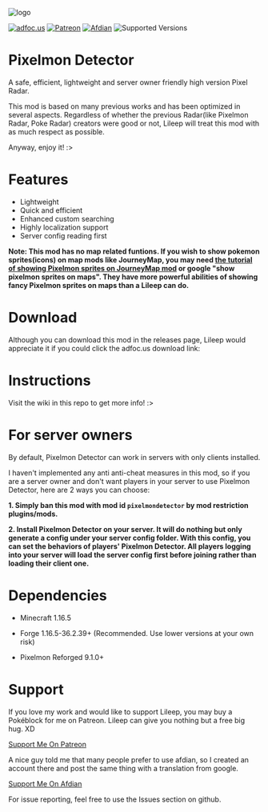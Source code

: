 ![logo](https://github.com/Lileep/PixelmonDetector/blob/main/logo.png)

<a href="http://adfoc.us/7970811"><img src="https://img.shields.io/badge/Download%20on-adfoc.us-ffff66" alt="adfoc.us"></a>
<a href="https://www.patreon.com/Lileep"><img src="https://img.shields.io/badge/Support-Patreon-ff5733" alt="Patreon"></a>
<a href="https://afdian.net/a/Lileep"><img src="https://img.shields.io/badge/Support-Afdian-cc99ff" alt="Afdian"></a>
<img src="https://img.shields.io/badge/Available%20for-MC%201.16.5-33ff99" alt="Supported Versions">

# Pixelmon Detector

A safe, efficient, lightweight and server owner friendly high version Pixel Radar.

This mod is based on many previous works and has been optimized in several aspects. Regardless of whether the previous Radar(like Pixelmon Radar, Poke Radar) creators were good or not, Lileep will treat this mod with as much respect as possible.

Anyway, enjoy it! :>

# Features

* Lightweight
* Quick and efficient
* Enhanced custom searching
* Highly localization support
* Server config reading first

**Note: This mod has no map related funtions. If you wish to show pokemon sprites(icons) on map mods like JourneyMap, you may need [the tutorial of showing Pixelmon sprites on JourneyMap mod](https://www.reddit.com/r/PixelmonMod/comments/ftb1x3/how_to_get_journeymap_to_show_pixelmon_icons) or google "show pixelmon sprites on maps". They have more powerful abilities of showing fancy Pixelmon sprites on maps than a Lileep can do.**

# Download

Although you can download this mod in the releases page, Lileep would appreciate it if you could click the adfoc.us download link:


# Instructions

Visit the wiki in this repo to get more info! :>

# For server owners

By default, Pixelmon Detector can work in servers with only clients installed.

I haven't implemented any anti anti-cheat measures in this mod, so if you are a server owner and don't want players in your server to use Pixelmon Detector, here are 2 ways you can choose:

**1. Simply ban this mod with mod id `pixelmondetector` by mod restriction plugins/mods.**

**2. Install Pixelmon Detector on your server. It will do nothing but only generate a config under your server config folder. With this config, you can set the behaviors of players' Pixelmon Detector. All players logging into your server will load the server config first before joining rather than loading their client one.**

# Dependencies

* Minecraft 1.16.5

* Forge 1.16.5-36.2.39+ (Recommended. Use lower versions at your own risk)

* Pixelmon Reforged 9.1.0+

# Support

If you love my work and would like to support Lileep, you may buy a Pokéblock for me on Patreon. Lileep can give you nothing but a free big hug. XD

[Support Me On Patreon](https://www.patreon.com/Lileep)

A nice guy told me that many people prefer to use afdian, so I created an account there and post the same thing with a translation from google.

[Support Me On Afdian](https://afdian.net/a/Lileep)

For issue reporting, feel free to use the Issues section on github.
